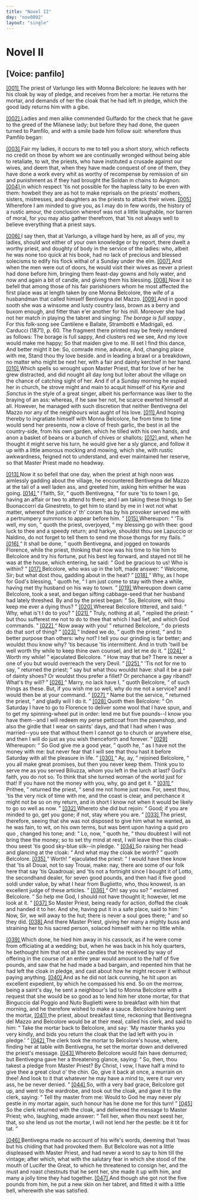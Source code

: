 ```yaml
---
title: "Novel II"
day: "nov0802"
layout: "single"
---
```

<div id="nov0802" type="novella" who="panfilo">
 <h1>
  Novel II
 </h1>
 <p>
  <h2>
   [Voice: panfilo]
  </h2>
 </p>
 <argument>
  <p>
   <a href="{{ site.baseurl }}itDecameron/nov0802#p08020001">
    [001]
   </a>
   The priest of Varlungo lies with Monna Belcolore: he
 leaves with her his cloak by way of pledge, and
 receives from her a mortar. He returns the mortar,
 and demands of her the cloak that he had left in pledge,
	which the good lady returns him with a gibe.
  </p>
 </argument>
 <div3 type="commentary" who="author">
  <p>
   <a href="{{ site.baseurl }}itDecameron/nov0802#p08020002">
    [002]
   </a>
   Ladies
   and men alike commended
	Gulfardo for the check that
	he gave to the greed of the Milanese lady; but before they had
	done, the queen turned to Pamfilo, and with a smile bade him follow
	suit: wherefore thus Pamfilo began:
  </p>
 </div3>
 <div3 type="commentary" who="panfilo">
  <p>
   <a href="{{ site.baseurl }}itDecameron/nov0802#p08020003">
    [003]
   </a>
   Fair my ladies, it occurs to
	me to tell you a short story, which reflects no credit on those by
	whom we are continually wronged without being able to retaliate, to
	wit, the priests, who have instituted a crusade against our wives, and
	deem that, when they have made conquest of one of them, they have
	done a work every whit as worthy of recompense by remission of sin
	and punishment as if they had brought the Soldan in chains to Avignon:
   <a href="{{ site.baseurl }}itDecameron/nov0802#p08020004">
    [004]
   </a>
   in which respect 'tis not possible for the hapless laity to be
	even with them: howbeit they are as hot to make reprisals on the
	priests' mothers, sisters, mistresses, and daughters as the priests to
	attack their wives.
   <a href="{{ site.baseurl }}itDecameron/nov0802#p08020005">
    [005]
   </a>
   Wherefore I am minded to give you, as I may
	do in few words, the history of a rustic amour, the conclusion whereof
	was not a little laughable, nor barren of moral, for you may also
	gather therefrom, that 'tis not always well to believe everything
	that a priest says.
  </p>
 </div3>
 <p>
  <a href="{{ site.baseurl }}itDecameron/nov0802#p08020006">
   [006]
  </a>
  I say then, that at Varlungo, a village hard by here, as all of you,
 my ladies, should wot either of your own knowledge or by report,
 there dwelt a worthy priest, and doughty of body in the service of
 the ladies: who, albeit he was none too quick at his book, had no
  lack
 of precious and blessed solecisms to edify his flock withal of a
 Sunday under the elm.
  <a href="{{ site.baseurl }}itDecameron/nov0802#p08020007">
   [007]
  </a>
  And when the men were out of doors, he
 would visit their wives as never a priest had done before him, bringing
 them feast-day gowns and holy water, and now and again a bit of
 candle, and giving them his blessing.
  <a href="{{ site.baseurl }}itDecameron/nov0802#p08020008">
   [008]
  </a>
  Now it so befell that among
 those of his fair parishioners whom he most affected the first place
 was at length taken by one Monna Belcolore, the wife of a husbandman
 that called himself Bentivegna del Mazzo.
  <a href="{{ site.baseurl }}itDecameron/nov0802#p08020009">
   [009]
  </a>
  And in good sooth
 she was a winsome and lusty country lass, brown as a berry and
 buxom enough, and fitter than e'er another for his mill. Moreover
 she had not her match in playing the tabret and singing:
  <i type="song">
   The
 borage is full sappy
  </i>
  ,
  <note>
   For this folk-song see
   Cantilene e Ballate,
	Strambotti e Madrigali,
   ed.
	Carducci (1871), p. 60. The fragment there printed may be freely rendered
	as follows:
   <lg>
    <l>
     The borage is full sappy,
    </l>
    <l>
     And clusters red we see,
    </l>
    <l>
     And my love would make me happy;
    </l>
    <l>
     So that maiden give to me.
    </l>
   </lg>
   <lg>
    <l>
     Ill set I find this dance,
    </l>
    <l>
     And better might it be:
    </l>
    <l>
     So, comrade mine, advance,
    </l>
    <l>
     And, changing place with me,
    </l>
    <l>
     Stand thou thy love beside.
    </l>
   </lg>
  </note>
  and in leading a brawl or a breakdown, no
 matter who might be next her, with a fair and dainty kerchief in her
 hand.
  <a href="{{ site.baseurl }}itDecameron/nov0802#p08020010">
   [010]
  </a>
  Which spells so wrought upon Master Priest, that for love
 of her he grew distracted, and did nought all day long but loiter
 about the village on the chance of catching sight of her. And if of
 a Sunday morning he espied her in church, he strove might and main
 to acquit himself of his
  <i type="song">
   Kyrie
  </i>
  and
  <i type="song">
   Sanctus
  </i>
  in the style of a great
 singer, albeit his performance was liker to the braying of an ass:
 whereas, if he saw her not, he scarce exerted himself at all. However,
 he managed with such discretion that neither Bentivegna del
 Mazzo nor any of the neighbours wist aught of his love.
  <a href="{{ site.baseurl }}itDecameron/nov0802#p08020011">
   [011]
  </a>
  And
 hoping thereby to ingratiate himself with Monna Belcolore, he from
 time to time would send her presents, now a clove of fresh garlic, the
 best in all the country-side, from his own garden, which he tilled with
 his own hands, and anon a basket of beans or a bunch of chives or
 shallots;
  <a href="{{ site.baseurl }}itDecameron/nov0802#p08020012">
   [012]
  </a>
  and, when he thought it might serve his turn, he would
  give
 her a sly glance, and follow it up with a little amorous mocking
 and mowing, which she, with rustic awkwardness, feigned not to
 understand, and ever maintained her reserve, so that Master Priest
 made no headway.
 </p>
 <p>
  <a href="{{ site.baseurl }}itDecameron/nov0802#p08020013">
   [013]
  </a>
  Now it so befell that one day, when the priest at high noon was
 aimlessly gadding about the village, he encountered Bentivegna del
 Mazzo at the tail of a well laden ass, and greeted him, asking him
 whither he was going.
  <a href="{{ site.baseurl }}itDecameron/nov0802#p08020014">
   [014]
  </a>
  <q direct="unspecified">
   I'faith, Sir,
  </q>
  quoth Bentivegna,
  <q direct="unspecified">
   for sure
 'tis to town I go, having an affair or two to attend to there; and I
 am taking these things to Ser Buonaccorri da Ginestreto, to get him
 to stand by me in I wot not what matter, whereof the justice
 o' th' coram has by his provoker served me with a pertrumpery
 summons to appear before him.
  </q>
  <a href="{{ site.baseurl }}itDecameron/nov0802#p08020015">
   [015]
  </a>
  Whereupon:
  <q direct="unspecified">
   'Tis well, my
 son,
  </q>
  quoth the priest, overjoyed,
  <q direct="unspecified">
   my blessing go with thee: good
 luck to thee and a speedy return; and harkye, shouldst thou see
 Lapuccio or Naldino, do not forget to tell them to send me those
 thongs for my flails.
  </q>
  <a href="{{ site.baseurl }}itDecameron/nov0802#p08020016">
   [016]
  </a>
  <q direct="unspecified">
   It shall be done,
  </q>
  quoth Bentivegna, and
 jogged on towards Florence, while the priest, thinking that now was
 his time to hie him to Belcolore and try his fortune, put his best
 leg forward, and stayed not till he was at the house, which entering,
 he said:
  <q direct="unspecified">
   God be gracious to us! Who is within?
  </q>
  <a href="{{ site.baseurl }}itDecameron/nov0802#p08020017">
   [017]
  </a>
  Belcolore,
 who was up in the loft, made answer:
  <q direct="unspecified">
   Welcome, Sir; but what
 dost thou, gadding about in the heat?
  </q>
  <a href="{{ site.baseurl }}itDecameron/nov0802#p08020018">
   [018]
  </a>
  <q direct="unspecified">
   Why, as I hope for
 God's blessing,
  </q>
  quoth he,
  <q direct="unspecified">
   I am just come to stay with thee a
 while, having met thy husband on his way to town.
  </q>
  <a href="{{ site.baseurl }}itDecameron/nov0802#p08020019">
   [019]
  </a>
  Whereupon
 down came Belcolore, took a seat, and began sifting cabbage-seed
 that her husband had lately threshed. By and by the priest began:
  <q direct="unspecified">
   So, Belcolore, wilt thou keep me ever a dying thus?
  </q>
  <a href="{{ site.baseurl }}itDecameron/nov0802#p08020020">
   [020]
  </a>
  Whereat
 Belcolore tittered, and said:
  <q direct="unspecified">
   Why, what is't I do to you?
  </q>
  <a href="{{ site.baseurl }}itDecameron/nov0802#p08020021">
   [021]
  </a>
  <q direct="unspecified">
   Truly, nothing at all,
  </q>
  replied the priest:
  <q direct="unspecified">
   but thou sufferest me
 not to do to thee that which I had lief, and which God commands.
  </q>
  <a href="{{ site.baseurl }}itDecameron/nov0802#p08020022">
   [022]
  </a>
  <q direct="unspecified">
   Now away with you!
  </q>
  returned Belcolore,
  <q direct="unspecified">
   do priests do that
 sort of thing?
  </q>
  <a href="{{ site.baseurl }}itDecameron/nov0802#p08020023">
   [023]
  </a>
  <q direct="unspecified">
   Indeed we do,
  </q>
  quoth the priest,
  <q direct="unspecified">
   and to better
 purpose than others: why not? I tell you our grinding is far
 better; and wouldst thou know why? 'tis because 'tis intermittent.
 And in truth 'twill be well worth thy while to keep thine own
 counsel, and let me do it.
  </q>
  <a href="{{ site.baseurl }}itDecameron/nov0802#p08020024">
   [024]
  </a>
  <q direct="unspecified">
   Worth my while!
  </q>
  ejaculated
 Belcolore.
  <q direct="unspecified">
   How may that be? There is never a one of you but
   would
 overreach the very Devil.
  </q>
  <a href="{{ site.baseurl }}itDecameron/nov0802#p08020025">
   [025]
  </a>
  <q direct="unspecified">
   'Tis not for me to say,
  </q>
  returned the priest;
  <q direct="unspecified">
   say but what thou wouldst have: shall it be
 a pair of dainty shoes? Or wouldst thou prefer a fillet? Or
 perchance a gay riband? What's thy will?
  </q>
  <a href="{{ site.baseurl }}itDecameron/nov0802#p08020026">
   [026]
  </a>
  <q direct="unspecified">
   Marry, no lack
 have I,
  </q>
  quoth Belcolore,
  <q direct="unspecified">
   of such things as these. But, if you
 wish me so well, why do me not a service? and I would then be
 at your command.
  </q>
  <a href="{{ site.baseurl }}itDecameron/nov0802#p08020027">
   [027]
  </a>
  <q direct="unspecified">
   Name but the service,
  </q>
  returned the priest,
  <q direct="unspecified">
   and gladly will I do it.
  </q>
  <a href="{{ site.baseurl }}itDecameron/nov0802#p08020028">
   [028]
  </a>
  Quoth then Belcolore:
  <q direct="unspecified">
   On Saturday
 I have to go to Florence to deliver some wool that I have spun,
 and to get my spinning-wheel put in order: lend me but five
 pounds--I know you have them--and I will redeem my perse
 petticoat from the pawnshop, and also the girdle that I wear on
 saints' days, and that I had when I was married--you see that
 without them I cannot go to church or anywhere else, and then I
 will do just as you wish thenceforth and forever.
  </q>
  <a href="{{ site.baseurl }}itDecameron/nov0802#p08020029">
   [029]
  </a>
  Whereupon:
  <q direct="unspecified">
   So God give me a good year,
  </q>
  quoth he,
  <q direct="unspecified">
   as I have not the
 money with me: but never fear that I will see that thou hast it
 before Saturday with all the pleasure in life.
  </q>
  <a href="{{ site.baseurl }}itDecameron/nov0802#p08020030">
   [030]
  </a>
  <q direct="unspecified">
   Ay, ay,
  </q>
  rejoined
 Belcolore,
  <q direct="unspecified">
   you all make great promises, but then you never keep
 them. Think you to serve me as you served Biliuzza, whom you
 left in the lurch at last? God's faith, you do not so. To think
 that she turned woman of the world just for that! If you have
 not the money with you, why, go and get it.
  </q>
  <a href="{{ site.baseurl }}itDecameron/nov0802#p08020031">
   [031]
  </a>
  <q direct="unspecified">
   Prithee,
  </q>
  returned
 the priest,
  <q direct="unspecified">
   send me not home just now. For, seest thou, 'tis the
 very nick of time with me, and the coast is clear, and perchance it
 might not be so on my return, and in short I know not when it
 would be likely to go so well as now.
  </q>
  <a href="{{ site.baseurl }}itDecameron/nov0802#p08020032">
   [032]
  </a>
  Whereto she did but
 rejoin:
  <q direct="unspecified">
   Good; if you are minded to go, get you gone; if not,
 stay where you are.
  </q>
  <a href="{{ site.baseurl }}itDecameron/nov0802#p08020033">
   [033]
  </a>
  The priest, therefore, seeing that she was
 not disposed to give him what he wanted, as he was fain, to wit, on
 his own terms, but was bent upon having a
  quid pro quo
  , changed
 his tone; and:
  <q direct="unspecified">
   Lo, now,
  </q>
  quoth he,
  <q direct="unspecified">
   thou doubtest I will not
 bring thee the money; so to set thy mind at rest, I will leave thee
 this cloak--thou seest 'tis good sky-blue silk--in pledge.
  </q>
  <a href="{{ site.baseurl }}itDecameron/nov0802#p08020034">
   [034]
  </a>
  So raising
 her head and glancing at the cloak:
  <q direct="unspecified">
   And what may the cloak be
 worth?
  </q>
  quoth Belcolore.
  <a href="{{ site.baseurl }}itDecameron/nov0802#p08020035">
   [035]
  </a>
  <q direct="unspecified">
   Worth!
  </q>
  ejaculated the priest:
  <q direct="unspecified">
   I
 would have thee know that 'tis all Douai, not to say Trouai,
 make: nay, there are some of our folk here that say 'tis Quadrouai;
   and
 'tis not a fortnight since I bought it of Lotto, the secondhand
 dealer, for seven good pounds, and then had it five good soldi
 under value, by what I hear from Buglietto, who, thou knowest,
 is an excellent judge of these articles.
  </q>
  <a href="{{ site.baseurl }}itDecameron/nov0802#p08020036">
   [036]
  </a>
  <q direct="unspecified">
   Oh! say you so?
  </q>
  exclaimed Belcolore.
  <q direct="unspecified">
   So help me God, I should not have thought
 it; however, let me look at it.
  </q>
  <a href="{{ site.baseurl }}itDecameron/nov0802#p08020037">
   [037]
  </a>
  So Master Priest, being ready for
 action, doffed the cloak and handed it to her. And she, having
 put it in a safe place, said to him:
  <q direct="unspecified">
   Now, Sir, we will away to
 the hut; there is never a soul goes there;
  </q>
  and so they did.
  <a href="{{ site.baseurl }}itDecameron/nov0802#p08020038">
   [038]
  </a>
  And
 there Master Priest, giving her many a mighty buss and straining
 her to his sacred person, solaced himself with her no little while.
 </p>
 <p>
  <a href="{{ site.baseurl }}itDecameron/nov0802#p08020039">
   [039]
  </a>
  Which done, he hied him away in his cassock, as if he were come
 from officiating at a wedding; but, when he was back in his holy
 quarters, he bethought him that not all the candles that he received
 by way of offering in the course of an entire year would amount to
 the half of five pounds, and saw that he had made a bad bargain,
 and repented him that he had left the cloak in pledge, and cast
 about how he might recover it without paying anything.
  <a href="{{ site.baseurl }}itDecameron/nov0802#p08020040">
   [040]
  </a>
  And as
 he did not lack cunning, he hit upon an excellent expedient, by
 which he compassed his end. So on the morrow, being a saint's
 day, he sent a neighbour's lad to Monna Belcolore with a request
 that she would be so good as to lend him her stone mortar, for that
 Binguccio dal Poggio and Nuto Buglietti were to breakfast with
 him that morning, and he therefore wished to make a sauce.
 Belcolore having sent the mortar,
  <a href="{{ site.baseurl }}itDecameron/nov0802#p08020041">
   [041]
  </a>
  the priest, about breakfast time,
 reckoning that Bentivegna del Mazzo and Belcolore would be at
 their meal, called his clerk, and said to him:
  <q direct="unspecified">
   Take the mortar
 back to Belcolore, and say: 'My master thanks you very kindly,
 and bids you return the cloak that the lad left with you in pledge.'
  </q>
  <a href="{{ site.baseurl }}itDecameron/nov0802#p08020042">
   [042]
  </a>
  The clerk took the mortar to Belcolore's house, where, finding her
 at table with Bentivegna, he set the mortar down and delivered the
 priest's message.
  <a href="{{ site.baseurl }}itDecameron/nov0802#p08020043">
   [043]
  </a>
  Whereto Belcolore would fain have demurred;
 but Bentivegna gave her a threatening glance, saying:
  <q direct="unspecified">
   So, then,
 thou takest a pledge from Master Priest? By Christ, I vow, I
 have half a mind to give thee a great clout o' the chin. Go, give
 it back at once, a murrain on thee! And look to it that whatever
 he may have a mind to, were it our very ass, he be never denied.
  </q>
  <a href="{{ site.baseurl }}itDecameron/nov0802#p08020044">
   [044]
  </a>
  So, with a very bad grace, Belcolore got up, and went to the
  wardrobe,
 and took out the cloak, and gave it to the clerk, saying:
  <q direct="unspecified">
   Tell thy master from me: Would to God he may never ply pestle
 in my mortar again, such honour has he done me for this turn!
  </q>
  <a href="{{ site.baseurl }}itDecameron/nov0802#p08020045">
   [045]
  </a>
  So the clerk returned with the cloak, and delivered the message to
 Master Priest; who, laughing, made answer:
  <q direct="unspecified">
   Tell her, when
 thou next seest her, that, so she lend us not the mortar, I will not
 lend her the pestle: be it tit for tat.
  </q>
 </p>
 <p>
  <a href="{{ site.baseurl }}itDecameron/nov0802#p08020046">
   [046]
  </a>
  Bentivegna made no account of his wife's words, deeming that
 'twas but his chiding that had provoked them. But Belcolore was
 not a little displeased with Master Priest, and had never a word to say
 to him till the vintage; after which, what with the salutary fear in
 which she stood of the mouth of Lucifer the Great, to which he
 threatened to consign her, and the must and roast chestnuts that he
 sent her, she made it up with him, and many a jolly time they had
 together.
  <a href="{{ site.baseurl }}itDecameron/nov0802#p08020047">
   [047]
  </a>
  And though she got not the five pounds from him, he put
 a new skin on her tabret, and fitted it with a little bell, wherewith
 she was satisfied.
 </p>
</div>